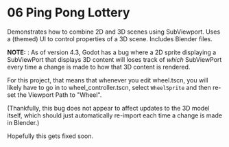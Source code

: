 # 06 Ping Pong Lottery

Demonstrates how to combine 2D and 3D scenes using SubViewport. Uses a (themed) 
UI to control properties of a 3D scene. Includes Blender files.

**NOTE:** : As of version 4.3, Godot has a bug where a 2D sprite displaying a 
SubViewPort that displays 3D content will loses track of _which_ SubViewPort 
every time a change is made to how that 3D content is rendered. 

For this project, that means that whenever you edit wheel.tscn, you will likely
have to go in to wheel_controller.tscn, select `WheelSprite` and then re-set the
Viewport Path to "Wheel". 

(Thankfully, this bug does not appear to affect updates to the 3D model itself,
which should just automatically re-import each time a change is made in Blender.)

Hopefully this gets fixed soon.
